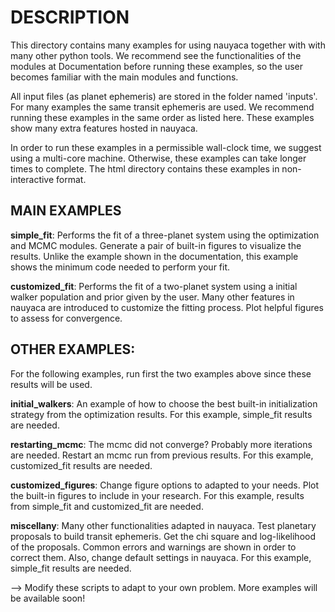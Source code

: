 
# DESCRIPTION

This directory contains many examples for using nauyaca together with with many other python tools. We recommend see the functionalities of the modules at Documentation before running these examples, so the user becomes familiar with the main modules and functions.

All input files (as planet ephemeris) are stored in the folder named 'inputs'. For many examples the same transit ephemeris are used. We recommend running these examples in the same order as listed here. These examples show many extra features hosted in nauyaca. 

In order to run these examples in a permissible wall-clock time, we suggest using a multi-core machine. Otherwise, these examples can take longer times to complete. The html directory contains these examples in non-interactive format.


## MAIN EXAMPLES

**simple_fit**: Performs the fit of a three-planet system using the optimization and MCMC modules. Generate a pair of built-in figures to visualize the results. Unlike the example shown in the documentation, this example shows the minimum code needed to perform your fit.


**customized_fit**: Performs the fit of a two-planet system using a initial walker population and prior given by the user. Many other features in nauyaca are introduced to customize the fitting process. Plot helpful figures to assess for convergence.



## OTHER EXAMPLES:

For the following examples, run first the two examples above since these results will be used.


**initial_walkers**: An example of how to choose the best built-in initialization strategy from the optimization results. For this example, simple_fit results are needed.


**restarting_mcmc**: The mcmc did not converge? Probably more iterations are needed. Restart an mcmc run from previous results. For this example, customized_fit results are needed.


**customized_figures**: Change figure options to adapted to your needs.  Plot the built-in figures to include in your research. For this example, results from simple_fit and customized_fit are needed.


**miscellany**: Many other functionalities adapted in nauyaca. Test planetary proposals to build transit ephemeris. Get the chi square and log-likelihood of the proposals. Common errors and warnings are shown in order to correct them. Also, change default settings in nauyaca. For this example, simple_fit results are needed.



--> Modify these scripts to adapt to your own problem. More examples will be available soon!


